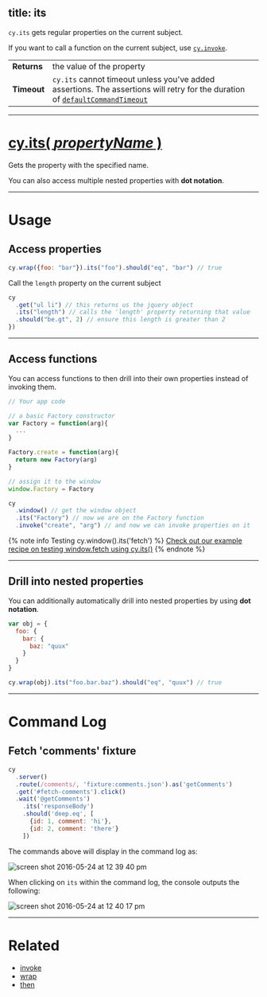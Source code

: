 title: its
---

`cy.its` gets regular properties on the current subject.

If you want to call a function on the current subject, use [`cy.invoke`](https://on.cypress.io/api/invoke).

| | |
|--- | --- |
| **Returns** | the value of the property |
| **Timeout** | `cy.its` cannot timeout unless you've added assertions. The assertions will retry for the duration of [`defaultCommandTimeout`](https://on.cypress.io/guides/configuration#section-timeouts) |

***

# [cy.its( *propertyName* )](#section-usage)

Gets the property with the specified name.

You can also access multiple nested properties with **dot notation**.

***

# Usage

## Access properties

```javascript
cy.wrap({foo: "bar"}).its("foo").should("eq", "bar") // true
```

Call the `length` property on the current subject

```javascript
cy
  .get("ul li") // this returns us the jquery object
  .its("length") // calls the 'length' property returning that value
  .should("be.gt", 2) // ensure this length is greater than 2
})
```

***

## Access functions

You can access functions to then drill into their own properties instead of invoking them.

```javascript
// Your app code

// a basic Factory constructor
var Factory = function(arg){
  ...
}

Factory.create = function(arg){
  return new Factory(arg)
}

// assign it to the window
window.Factory = Factory
```

```javascript
cy
  .window() // get the window object
  .its("Factory") // now we are on the Factory function
  .invoke("create", "arg") // and now we can invoke properties on it

```

{% note info Testing cy.window().its('fetch') %}
[Check out our example recipe on testing window.fetch using cy.its()](https://github.com/cypress-io/cypress-example-recipes/blob/master/cypress/integration/spy_stub_clock_spec.js)
{% endnote %}

***

## Drill into nested properties

You can additionally automatically drill into nested properties by using **dot notation**.

```javascript
var obj = {
  foo: {
    bar: {
      baz: "quux"
    }
  }
}

cy.wrap(obj).its("foo.bar.baz").should("eq", "quux") // true
```

***

# Command Log

## Fetch 'comments' fixture

```javascript
cy
  .server()
  .route(/comments/, 'fixture:comments.json').as('getComments')
  .get('#fetch-comments').click()
  .wait('@getComments')
    .its('responseBody')
    .should('deep.eq', [
      {id: 1, comment: 'hi'},
      {id: 2, comment: 'there'}
    ])
```

The commands above will display in the command log as:

![screen shot 2016-05-24 at 12 39 40 pm](https://cloud.githubusercontent.com/assets/1268976/15512229/d512cbb4-21ac-11e6-9a9a-5d358ae4fe4b.png)

When clicking on `its` within the command log, the console outputs the following:

![screen shot 2016-05-24 at 12 40 17 pm](https://cloud.githubusercontent.com/assets/1268976/15512225/d14723cc-21ac-11e6-88d5-39ffe6c0a195.png)

***

# Related

- [invoke](https://on.cypress.io/api/invoke)
- [wrap](https://on.cypress.io/api/wrap)
- [then](https://on.cypress.io/api/then)

